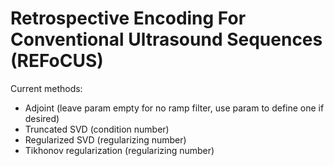 # Retrospective Encoding For Conventional Ultrasound Sequences (REFoCUS)

Current methods:

*  Adjoint (leave param empty for no ramp filter, use param to define one if desired)
*  Truncated SVD (condition number)
*  Regularized SVD (regularizing number)
*  Tikhonov regularization (regularizing number)
